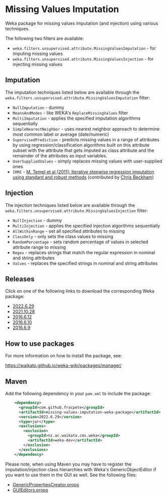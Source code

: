 Missing Values Imputation
=========================

Weka package for missing values imputation (and injection) using various techniques.

The following two filters are available:

* `weka.filters.unsupervised.attribute.MissingValuesImputation` - for imputing missing values
* `weka.filters.unsupervised.attribute.MissingValuesInjection` - for injecting missing values


Imputation
----------

The imputation techniques listed below are available through the 
`weka.filters.unsupervised.attribute.MissingValuesImputation` filter: 

* `NullImputation` - dummy
* `MeansAndModes` - like WEKA's `ReplaceMissingValues` filter
* `MultiImputation` - applies the specified imputation algorithms sequentially
* `SimpleNearestNeighbor` - uses nearest neighbor approach to determine most 
  common label or average (date/numeric)
* `SupervisedPrediction` - predicts missing values in a range of attributes by using regression/classification 
  algorithms built on this attribute subset with the attribute that gets imputed as class attribute and the 
  remainder of the attributes as input variables. 
* `UserSuppliedValues` - simply replaces missing values with user-supplied ones
* `IRMI` - [M. Templ et al (2011): Iterative stepwise regression imputation 
  using standard and robust methods](http://www.statistik.tuwien.ac.at/public/filz/papers/CSDA11TKF.pdf)
  (contributed by [Chris Beckham](https://github.com/christopher-beckham/weka-fimi))


Injection
---------

The injection techniques listed below are available through the 
`weka.filters.unsupervised.attribute.MissingValuesInjection` filter: 

* `NullInjection` - dummy
* `MultiInjection` - applies the specified injection algorithms sequentially
* `AllWithinRange` - set all specified attributes to missing 
* `ClassOnly` - only sets the class values to missing
* `RandomPercentage` - sets random percentage of values in selected attribute range to missing
* `Regex` - replaces strings that match the regular expression in nominal and string attributes
* `Values` - replaces the specified strings in nominal and string attributes 


Releases
--------

Click on one of the following links to download the corresponding Weka package:

* [2022.6.29](https://github.com/fracpete/missing-values-imputation-weka-package/releases/download/v2022.6.29/missing-values-imputation-2022.6.29.zip)
* [2021.10.28](https://github.com/fracpete/missing-values-imputation-weka-package/releases/download/v2021.10.28/missing-values-imputation-2021.10.28.zip)
* [2016.6.12](https://github.com/fracpete/missing-values-imputation-weka-package/releases/download/v2016.6.12/missing-values-imputation-2016.6.12.zip)
* [2016.6.10](https://github.com/fracpete/missing-values-imputation-weka-package/releases/download/v2016.6.10/missing-values-imputation-2016.6.10.zip)
* [2016.6.9](https://github.com/fracpete/missing-values-imputation-weka-package/releases/download/v2016.6.9/missing-values-imputation-2016.6.9.zip)


How to use packages
-------------------

For more information on how to install the package, see:

https://waikato.github.io/weka-wiki/packages/manager/


Maven
-----

Add the following dependency in your `pom.xml` to include the package:

```xml
    <dependency>
      <groupId>com.github.fracpete</groupId>
      <artifactId>missing-values-imputation-weka-package</artifactId>
      <version>2022.6.29</version>
      <type>jar</type>
      <exclusions>
        <exclusion>
          <groupId>nz.ac.waikato.cms.weka</groupId>
          <artifactId>weka-dev</artifactId>
        </exclusion>
      </exclusions>
    </dependency>
```

Please note, when using Maven you may have to register the imputation/injection 
class hierarchies with Weka's GenericObjectEditor if you want to use them in the
GUI as well. See the following files:

* [GenericPropertiesCreator.props](GenericPropertiesCreator.props)
* [GUIEditors.props](GUIEditors.props)
